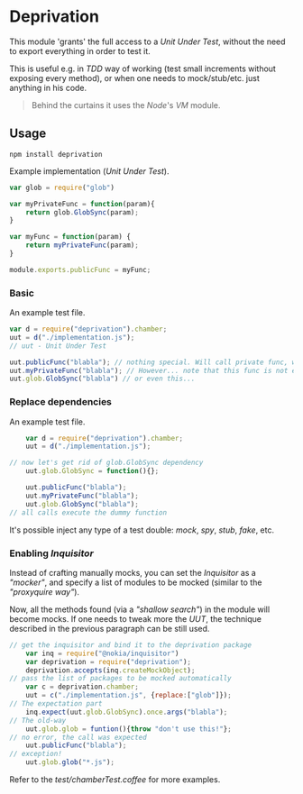 # Deprivation

This module 'grants' the full access to a *Unit Under Test*, without the need to export everything in order to test it.

This is useful e.g. in *TDD* way of working (test small increments without exposing every method), or when one needs to
mock/stub/etc. just anything in his code.

 > Behind the curtains it uses the *Node*'s *VM* module.

## Usage

`npm install deprivation`

Example implementation (*Unit Under Test*).

```javascript
var glob = require("glob")

var myPrivateFunc = function(param){
    return glob.GlobSync(param);
}

var myFunc = function(param) {
    return myPrivateFunc(param);
}

module.exports.publicFunc = myFunc;
```

### Basic

An example test file.

```javascript
var d = require("deprivation").chamber;
uut = d("./implementation.js");
// uut - Unit Under Test

uut.publicFunc("blabla"); // nothing special. Will call private func, which calls the original glob.GlobSync.
uut.myPrivateFunc("blabla"); // However... note that this func is not exported, but still accessible in a test!
uut.glob.GlobSync("blabla") // or even this...
```

### Replace dependencies

An example test file.

```javascript
    var d = require("deprivation").chamber;
    uut = d("./implementation.js");

// now let's get rid of glob.GlobSync dependency
    uut.glob.GlobSync = function(){};

    uut.publicFunc("blabla");
    uut.myPrivateFunc("blabla");
    uut.glob.GlobSync("blabla");
// all calls execute the dummy function
```

It's possible inject any type of a test double: *mock*, *spy*, *stub*, *fake*, etc.

### Enabling *Inquisitor*

Instead of crafting manually mocks, you can set the *Inquisitor* as a *"mocker"*,
and specify a list of modules to be mocked (similar to the *"proxyquire way"*).

Now, all the methods found (via a *"shallow search"*) in the module will become mocks.
If one needs to tweak more the *UUT*, the technique described in the previous paragraph can be still used.

```javascript
// get the inquisitor and bind it to the deprivation package
    var inq = require("@nokia/inquisitor")
    var deprivation = require("deprivation");
    deprivation.accepts(inq.createMockObject);
// pass the list of packages to be mocked automatically
    var c = deprivation.chamber;
    uut = c("./implementation.js", {replace:["glob"]});
// The expectation part
    inq.expect(uut.glob.GlobSync).once.args("blabla");
// The old-way
    uut.glob.glob = funtion(){throw "don't use this!"};
// no error, the call was expected
    uut.publicFunc("blabla");
// exception!
    uut.glob.glob("*.js");

```

Refer to the *test/chamberTest.coffee* for more examples.
